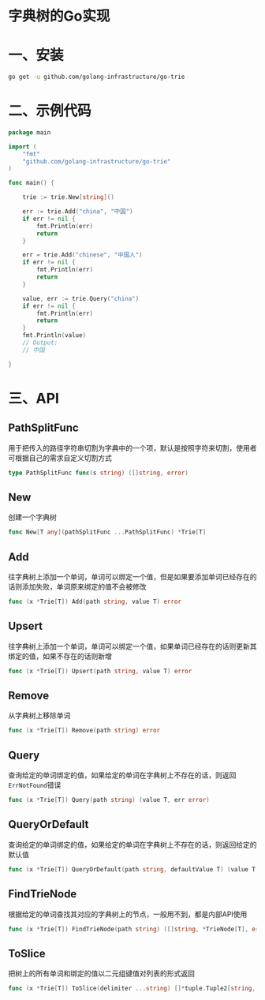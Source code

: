 # 字典树的Go实现



# 一、安装

```bash
go get -u github.com/golang-infrastructure/go-trie
```

# 二、示例代码

```go
package main

import (
	"fmt"
	"github.com/golang-infrastructure/go-trie"
)

func main() {

	trie := trie.New[string]()

	err := trie.Add("china", "中国")
	if err != nil {
		fmt.Println(err)
		return
	}

	err = trie.Add("chinese", "中国人")
	if err != nil {
		fmt.Println(err)
		return
	}

	value, err := trie.Query("china")
	if err != nil {
		fmt.Println(err)
		return
	}
	fmt.Println(value)
	// Output:
	// 中国

}
```

# 三、API

## PathSplitFunc

用于把传入的路径字符串切割为字典中的一个项，默认是按照字符来切割，使用者可根据自己的需求自定义切割方式

```go
type PathSplitFunc func(s string) ([]string, error)
```

## New

创建一个字典树

```go
func New[T any](pathSplitFunc ...PathSplitFunc) *Trie[T]
```

## Add

往字典树上添加一个单词，单词可以绑定一个值，但是如果要添加单词已经存在的话则添加失败，单词原来绑定的值不会被修改

```go
func (x *Trie[T]) Add(path string, value T) error
```

## Upsert

往字典树上添加一个单词，单词可以绑定一个值，如果单词已经存在的话则更新其绑定的值，如果不存在的话则新增 

```go
func (x *Trie[T]) Upsert(path string, value T) error 
```

## Remove

从字典树上移除单词 

```go
func (x *Trie[T]) Remove(path string) error
```

## Query

查询给定的单词绑定的值，如果给定的单词在字典树上不存在的话，则返回`ErrNotFound`错误

```go
func (x *Trie[T]) Query(path string) (value T, err error)
```

## QueryOrDefault

查询给定的单词绑定的值，如果给定的单词在字典树上不存在的话，则返回给定的默认值 

```go
func (x *Trie[T]) QueryOrDefault(path string, defaultValue T) (value T, err error)
```

## FindTrieNode

根据给定的单词查找其对应的字典树上的节点，一般用不到，都是内部API使用 

```go
func (x *Trie[T]) FindTrieNode(path string) ([]string, *TrieNode[T], error)
```

## ToSlice

把树上的所有单词和绑定的值以二元组键值对列表的形式返回 

```go
func (x *Trie[T]) ToSlice(delimiter ...string) []*tuple.Tuple2[string, T] 
```









